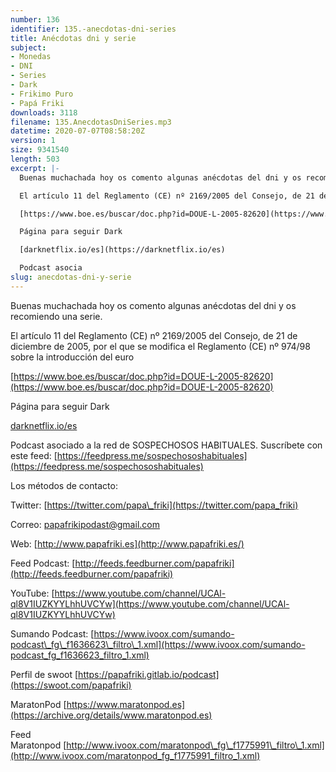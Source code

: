 ```yaml
---
number: 136
identifier: 135.-anecdotas-dni-series
title: Anécdotas dni y serie
subject:
- Monedas
- DNI
- Series
- Dark
- Frikimo Puro
- Papá Friki
downloads: 3118
filename: 135.AnecdotasDniSeries.mp3
datetime: 2020-07-07T08:58:20Z
version: 1
size: 9341540
length: 503
excerpt: |-
  Buenas muchachada hoy os comento algunas anécdotas del dni y os recomiendo una serie.

  El artículo 11 del Reglamento (CE) nº 2169/2005 del Consejo, de 21 de diciembre de 2005, por el que se modifica el Reglamento (CE) nº 974/98 sobre la introducción del euro

  [https://www.boe.es/buscar/doc.php?id=DOUE-L-2005-82620](https://www.boe.es/buscar/doc.php?id=DOUE-L-2005-82620)

  Página para seguir Dark

  [darknetflix.io/es](https://darknetflix.io/es)

  Podcast asocia
slug: anecdotas-dni-y-serie
---
```

Buenas muchachada hoy os comento algunas anécdotas del dni y os recomiendo una serie.

El artículo 11 del Reglamento (CE) nº 2169/2005 del Consejo, de 21 de diciembre de 2005, por el que se modifica el Reglamento (CE) nº 974/98 sobre la introducción del euro

[https://www.boe.es/buscar/doc.php?id=DOUE-L-2005-82620](https://www.boe.es/buscar/doc.php?id=DOUE-L-2005-82620)

Página para seguir Dark

[darknetflix.io/es](https://darknetflix.io/es)

Podcast asociado a la red de SOSPECHOSOS HABITUALES. Suscríbete con este feed: [https://feedpress.me/sospechososhabituales](https://feedpress.me/sospechososhabituales)

Los métodos de contacto:

Twitter: [https://twitter.com/papa\_friki](https://twitter.com/papa_friki)

Correo: [papafrikipodast@gmail.com](https://archive.org/details/papafrikipodast@gmail.com)

Web: [http://www.papafriki.es](http://www.papafriki.es/)

Feed Podcast: [http://feeds.feedburner.com/papafriki](http://feeds.feedburner.com/papafriki)

YouTube: [https://www.youtube.com/channel/UCAl-ql8V1IUZKYYLhhUVCYw](https://www.youtube.com/channel/UCAl-ql8V1IUZKYYLhhUVCYw)

Sumando Podcast: [https://www.ivoox.com/sumando-podcast\_fg\_f1636623\_filtro\_1.xml](https://www.ivoox.com/sumando-podcast_fg_f1636623_filtro_1.xml)

Perfil de swoot [https://papafriki.gitlab.io/podcast](https://swoot.com/papafriki)

MaratonPod [https://www.maratonpod.es](https://archive.org/details/www.maratonpod.es)

Feed Maratonpod [http://www.ivoox.com/maratonpod\_fg\_f1775991\_filtro\_1.xml](http://www.ivoox.com/maratonpod_fg_f1775991_filtro_1.xml)